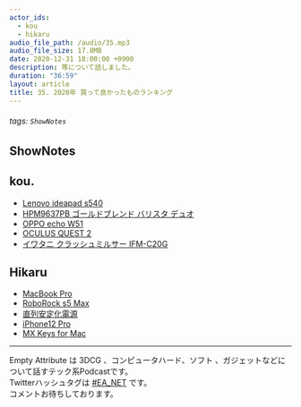 ```yaml
---
actor_ids:
  - kou
  - hikaru
audio_file_path: /audio/35.mp3
audio_file_size: 17.8MB
date: 2020-12-31 18:00:00 +0900
description: 等について話しました。
duration: "36:59"
layout: article
title: 35. 2020年 買って良かったものランキング
---
```

###### tags: `ShowNotes`

## ShowNotes
## kou.
- [Lenovo ideapad s540](https://www.amazon.co.jp/dp/B07TF8CL2N)
- [HPM9637PB ゴールドブレンド バリスタ デュオ](https://item.rakuten.co.jp/toutoushop/4902201429825)
- [OPPO echo W51](https://www.amazon.co.jp/dp/B08CVR4ZMX)
- [OCULUS QUEST 2](https://www.oculus.com/?locale=ja_JP&utm_source=gg&utm_medium=a_ps&utm_campaign=11066622616&utm_term=oculus%20quest%202%20amazon&utm_content=464356735581&utm_parent=quest2&utm_ad=104309086210&utm_location=1009304&utm_location2=&utm_placement=kwd-947449103671&utm_adposition=&utm_device=c&utm_matchype=e&utm_feed=&)
- [イワタニ クラッシュミルサー IFM-C20G](https://www.amazon.co.jp/dp/B01N905BPT)

## Hikaru
* [MacBook Pro](https://www.apple.com/jp/macbook-pro/)
* [RoboRock s5 Max](https://www.roborock.jp/pages/roborock-s5max)
* [直列安定化電源](https://www.amazon.co.jp/gp/product/B07TSBFSS4/)
* [iPhone12 Pro](https://www.apple.com/jp/iphone-12-pro/)
* [MX Keys for Mac](https://www.logicool.co.jp/ja-jp/products/keyboards/mx-keys-mac-wireless-keyboard.920-009844.html)

---

Empty Attribute は 3DCG 、コンピュータハード、ソフト 、ガジェットなどについて話すテック系Podcastです。  
Twitterハッシュタグは [#EA_NET](https://twitter.com/intent/tweet?hashtags=EA_Net) です。  
コメントお待ちしております。